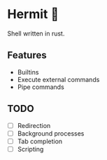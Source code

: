 # Hermit 🦀
Shell written in rust.

## Features
- Builtins
- Execute external commands
- Pipe commands

## TODO
- [ ] Redirection
- [ ] Background processes
- [ ] Tab completion
- [ ] Scripting